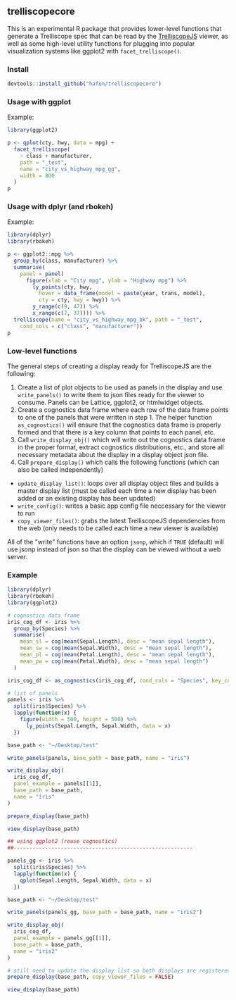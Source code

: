 ## trelliscopecore

This is an experimental R package that provides lower-level functions that generate a Trelliscope spec that can be read by the [TrelliscopeJS](https://github.com/hafen/trelliscopejs) viewer, as well as some high-level utility functions for plugging into popular visualization systems like ggplot2 with `facet_trelliscope()`.

### Install

```r
devtools::install_github("hafen/trelliscopecore")
```

### Usage with ggplot

Example:

```r
library(ggplot2)

p <- qplot(cty, hwy, data = mpg) +
  facet_trelliscope(
    ~ class + manufacturer,
    path = "_test",
    name = "city_vs_highway_mpg_gg",
    width = 800
  )
p
```

### Usage with dplyr (and rbokeh)

Example:

```r
library(dplyr)
library(rbokeh)

p <- ggplot2::mpg %>%
  group_by(class, manufacturer) %>%
  summarise(
    panel = panel(
      figure(xlab = "City mpg", ylab = "Highway mpg") %>%
        ly_points(cty, hwy,
          hover = data_frame(model = paste(year, trans, model),
          cty = cty, hwy = hwy)) %>%
        y_range(c(9, 47)) %>%
        x_range(c(7, 37)))) %>%
  trelliscope(name = "city_vs_highway_mpg_bk", path = "_test",
    cond_cols = c("class", "manufacturer"))
p
```

### Low-level functions

The general steps of creating a display ready for TrelliscopeJS are the following:

1. Create a list of plot objects to be used as panels in the display and use `write_panels()` to write them to json files ready for the viewer to consume.  Panels can be Lattice, ggplot2, or htmlwidget objects.
2. Create a cognostics data frame where each row of the data frame points to one of the panels that were written in step 1.  The helper function `as_cognostics()` will ensure that the cognostics data frame is properly formed and that there is a key column that points to each panel, etc.
3. Call `write_display_obj()` which will write out the cognostics data frame in the proper format, extract cognostics distributions, etc., and store all necessary metadata about the display in a display object json file.
4. Call `prepare_display()` which calls the following functions (which can also be called independently)
  - `update_display_list()`: loops over all display object files and builds a master display list (must be called each time a new display has been added or an existing display has been updated)
  - `write_config()`: writes a basic app config file neccessary for the viewer to run
  - `copy_viewer_files()`: grabs the latest TrelliscopeJS dependencies from the web (only needs to be called each time a new viewer is available)

All of the "write" functions have an option `jsonp`, which if `TRUE` (default) will use jsonp instead of json so that the display can be viewed without a web server.

### Example

```r
library(dplyr)
library(rbokeh)
library(ggplot2)

# cognostics data frame
iris_cog_df <- iris %>%
  group_by(Species) %>%
  summarise(
    mean_sl = cog(mean(Sepal.Length), desc = "mean sepal length"),
    mean_sw = cog(mean(Sepal.Width), desc = "mean sepal length"),
    mean_pl = cog(mean(Petal.Length), desc = "mean sepal length"),
    mean_pw = cog(mean(Petal.Width), desc = "mean sepal length")
  )

iris_cog_df <- as_cognostics(iris_cog_df, cond_cols = "Species", key_col = "Species")

# list of panels
panels <- iris %>%
  split(iris$Species) %>%
  lapply(function(x) {
    figure(width = 500, height = 500) %>%
      ly_points(Sepal.Length, Sepal.Width, data = x)
  })

base_path <- "~/Desktop/test"

write_panels(panels, base_path = base_path, name = "iris")

write_display_obj(
  iris_cog_df,
  panel_example = panels[[1]],
  base_path = base_path,
  name = "iris"
)

prepare_display(base_path)

view_display(base_path)

## using ggplot2 (reuse cognostics)
##---------------------------------------------------------

panels_gg <- iris %>%
  split(iris$Species) %>%
  lapply(function(x) {
    qplot(Sepal.Length, Sepal.Width, data = x)
  })

base_path <- "~/Desktop/test"

write_panels(panels_gg, base_path = base_path, name = "iris2")

write_display_obj(
  iris_cog_df,
  panel_example = panels_gg[[1]],
  base_path = base_path,
  name = "iris2"
)

# still need to update the display list so both displays are registered
prepare_display(base_path, copy_viewer_files = FALSE)

view_display(base_path)
```
